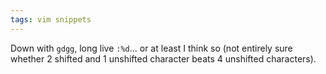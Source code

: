 ```yaml
---
tags: vim snippets
---
```


Down with `gdgg`, long live `:%d`... or at least I think so (not entirely sure whether 2 shifted and 1 unshifted character beats 4 unshifted characters).
